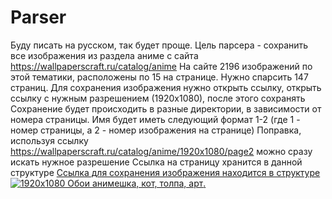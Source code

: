 # Parser
Буду писать на русском, так будет проще.
Цель парсера - сохранить все изображения из раздела аниме с сайта https://wallpaperscraft.ru/catalog/anime
На сайте 2196 изображений по этой тематики, расположены по 15 на странице. Нужно спарсить 147 страниц.
Для сохранения изображения нужно открыть ссылку, открыть ссылку с нужным разрешением (1920х1080), после этого сохранять 
Сохранение будет происходить в разные директории, в зависимости от номера страницы. Имя будет иметь следующий формат 1-2 (где 1 - номер страницы, а 2 - номер изображения на странице)
Поправка, используя ссылку https://wallpaperscraft.ru/catalog/anime/1920x1080/page2 можно сразу искать нужное разрешение
Ссылка на страницу хранится в данной структуре  <a class="wallpapers__link" href="/download/animeshka_kot_tolpa_121498/1920x1080">
Ссылка для сохранения изображения находится в структуре <img class="wallpaper__image" src="https://images.wallpaperscraft.ru/image/single/animeshka_kot_tolpa_121498_1920x1080.jpg" alt="1920x1080 Обои анимешка, кот, толпа, арт">.
